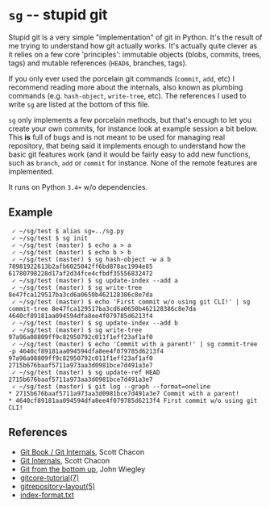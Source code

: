 # `sg` -- stupid git

Stupid git is a very simple "implementation" of git in Python. It's the result of me trying to understand how git actually works. It's actually quite clever as it relies on a few core 'principles': immutable objects (blobs, commits, trees, tags) and mutable references (`HEAD`s, branches, tags).

If you only ever used the porcelain git commands (`commit`, `add`, etc) I recommend reading more about the internals, also known as plumbing commands (e.g. `hash-object`, `write-tree`, etc). The references I used to write `sg` are listed at the bottom of this file.

`sg` only implements a few porcelain methods, but that's enough to let you create your own commits, for instance look at example session a bit below. This **is** full of bugs and is not meant to be used for managing real repository, that being said it implements enough to understand how the basic git features work (and it would be fairly easy to add new functions, such as `branch`, `add` or `commit` for instance. None of the remote features are implemented.

It runs on Python `3.4+` w/o dependencies.

## Example

     ✓ ~/sg/test $ alias sg=../sg.py
     ✓ ~/sg/test $ sg init
     ✓ ~/sg/test (master) $ echo a > a
     ✓ ~/sg/test (master) $ echo b > b
     ✓ ~/sg/test (master) $ sg hash-object -w a b
    78981922613b2afb6025042ff6bd878ac1994e85
    61780798228d17af2d34fce4cfbdf35556832472
     ✓ ~/sg/test (master) $ sg update-index --add a
     ✓ ~/sg/test (master) $ sg write-tree
    8e47fca129517ba3cd6a0650b462128386c8e7da
     ✓ ~/sg/test (master) $ echo 'First commit w/o using git CLI!' | sg commit-tree 8e47fca129517ba3cd6a0650b462128386c8e7da
    4640cf89181aa094594dfa8ee4f079785d6213f4
     ✓ ~/sg/test (master) $ sg update-index --add b
     ✓ ~/sg/test (master) $ sg write-tree
    97a96a08809ff9c82950792c011f1eff23af1af0
     ✓ ~/sg/test (master) $ echo 'Commit with a parent!' | sg commit-tree -p 4640cf89181aa094594dfa8ee4f079785d6213f4 97a96a08809ff9c82950792c011f1eff23af1af0
    2715b676baaf5711a973aa3d0981bce7d491a3e7
     ✓ ~/sg/test (master) $ sg update-ref HEAD 2715b676baaf5711a973aa3d0981bce7d491a3e7
     ✓ ~/sg/test (master) $ git log --graph --format=oneline
    * 2715b676baaf5711a973aa3d0981bce7d491a3e7 Commit with a parent!
    * 4640cf89181aa094594dfa8ee4f079785d6213f4 First commit w/o using git CLI!

## References

* [Git Book / Git Internals](http://git-scm.com/book/en/Git-Internals), Scott Chacon
* [Git Internals](https://github.com/pluralsight/git-internals-pdf), Scott Chacon
* [Git from the bottom up](http://ftp.newartisans.com/pub/git.from.bottom.up.pdf), John Wiegley
* [gitcore-tutorial(7)](https://www.kernel.org/pub/software/scm/git/docs/gitcore-tutorial.html)
* [gitrepository-layout(5)](https://www.kernel.org/pub/software/scm/git/docs/gitrepository-layout.html)
* [index-format.txt](https://www.kernel.org/pub/software/scm/git/docs/technical/index-format.txt)
